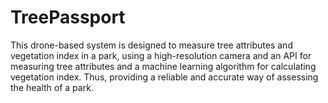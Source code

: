 # TreePassport
This drone-based system is designed to measure tree attributes and vegetation index in a park, using a high-resolution camera and an API for measuring tree attributes and a machine learning algorithm for calculating vegetation index. Thus, providing a reliable and accurate way of assessing the health of a park.
